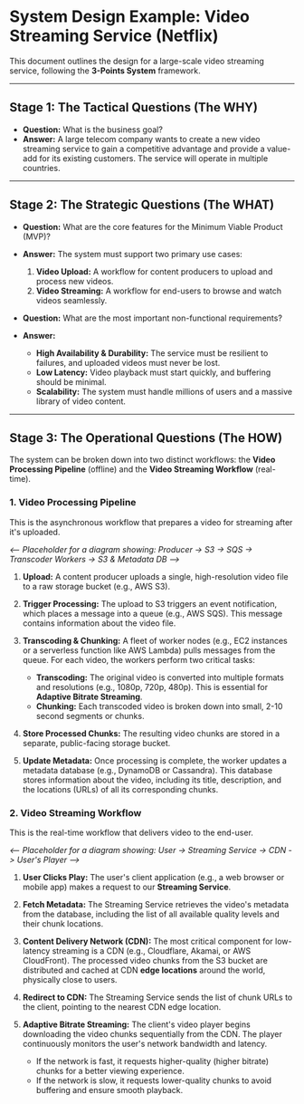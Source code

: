 # System Design Example: Video Streaming Service (Netflix)

This document outlines the design for a large-scale video streaming service, following the **3-Points System** framework.

--- 

## Stage 1: The Tactical Questions (The WHY)

-   **Question:** What is the business goal?
-   **Answer:** A large telecom company wants to create a new video streaming service to gain a competitive advantage and provide a value-add for its existing customers. The service will operate in multiple countries.

--- 

## Stage 2: The Strategic Questions (The WHAT)

-   **Question:** What are the core features for the Minimum Viable Product (MVP)?
-   **Answer:** The system must support two primary use cases:
    1.  **Video Upload:** A workflow for content producers to upload and process new videos.
    2.  **Video Streaming:** A workflow for end-users to browse and watch videos seamlessly.

-   **Question:** What are the most important non-functional requirements?
-   **Answer:**
    -   **High Availability & Durability:** The service must be resilient to failures, and uploaded videos must never be lost.
    -   **Low Latency:** Video playback must start quickly, and buffering should be minimal.
    -   **Scalability:** The system must handle millions of users and a massive library of video content.

--- 

## Stage 3: The Operational Questions (The HOW)

The system can be broken down into two distinct workflows: the **Video Processing Pipeline** (offline) and the **Video Streaming Workflow** (real-time).

### 1. Video Processing Pipeline

This is the asynchronous workflow that prepares a video for streaming after it's uploaded.

*<-- Placeholder for a diagram showing: Producer -> S3 -> SQS -> Transcoder Workers -> S3 & Metadata DB -->*

1.  **Upload:** A content producer uploads a single, high-resolution video file to a raw storage bucket (e.g., AWS S3).

2.  **Trigger Processing:** The upload to S3 triggers an event notification, which places a message into a queue (e.g., AWS SQS). This message contains information about the video file.

3.  **Transcoding & Chunking:** A fleet of worker nodes (e.g., EC2 instances or a serverless function like AWS Lambda) pulls messages from the queue. For each video, the workers perform two critical tasks:
    -   **Transcoding:** The original video is converted into multiple formats and resolutions (e.g., 1080p, 720p, 480p). This is essential for **Adaptive Bitrate Streaming**.
    -   **Chunking:** Each transcoded video is broken down into small, 2-10 second segments or chunks.

4.  **Store Processed Chunks:** The resulting video chunks are stored in a separate, public-facing storage bucket.

5.  **Update Metadata:** Once processing is complete, the worker updates a metadata database (e.g., DynamoDB or Cassandra). This database stores information about the video, including its title, description, and the locations (URLs) of all its corresponding chunks.

### 2. Video Streaming Workflow

This is the real-time workflow that delivers video to the end-user.

*<-- Placeholder for a diagram showing: User -> Streaming Service -> CDN -> User's Player -->*

1.  **User Clicks Play:** The user's client application (e.g., a web browser or mobile app) makes a request to our **Streaming Service**.

2.  **Fetch Metadata:** The Streaming Service retrieves the video's metadata from the database, including the list of all available quality levels and their chunk locations.

3.  **Content Delivery Network (CDN):** The most critical component for low-latency streaming is a CDN (e.g., Cloudflare, Akamai, or AWS CloudFront). The processed video chunks from the S3 bucket are distributed and cached at CDN **edge locations** around the world, physically close to users.

4.  **Redirect to CDN:** The Streaming Service sends the list of chunk URLs to the client, pointing to the nearest CDN edge location.

5.  **Adaptive Bitrate Streaming:** The client's video player begins downloading the video chunks sequentially from the CDN. The player continuously monitors the user's network bandwidth and latency. 
    -   If the network is fast, it requests higher-quality (higher bitrate) chunks for a better viewing experience.
    -   If the network is slow, it requests lower-quality chunks to avoid buffering and ensure smooth playback.
